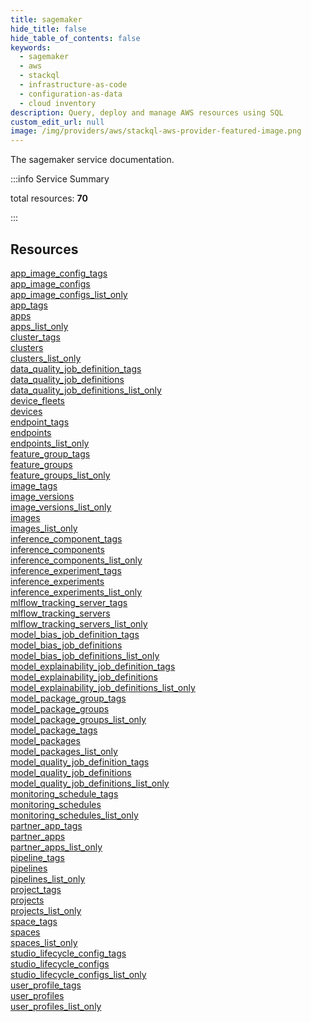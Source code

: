 ```yaml
---
title: sagemaker
hide_title: false
hide_table_of_contents: false
keywords:
  - sagemaker
  - aws
  - stackql
  - infrastructure-as-code
  - configuration-as-data
  - cloud inventory
description: Query, deploy and manage AWS resources using SQL
custom_edit_url: null
image: /img/providers/aws/stackql-aws-provider-featured-image.png
---
```


The sagemaker service documentation.

:::info Service Summary

<div class="row">
<div class="providerDocColumn">
<span>total resources:&nbsp;<b>70</b></span><br />
</div>
</div>

:::

## Resources
<div class="row">
<div class="providerDocColumn">
<a href="/providers/aws/sagemaker/app_image_config_tags/">app_image_config_tags</a><br />
<a href="/providers/aws/sagemaker/app_image_configs/">app_image_configs</a><br />
<a href="/providers/aws/sagemaker/app_image_configs_list_only/">app_image_configs_list_only</a><br />
<a href="/providers/aws/sagemaker/app_tags/">app_tags</a><br />
<a href="/providers/aws/sagemaker/apps/">apps</a><br />
<a href="/providers/aws/sagemaker/apps_list_only/">apps_list_only</a><br />
<a href="/providers/aws/sagemaker/cluster_tags/">cluster_tags</a><br />
<a href="/providers/aws/sagemaker/clusters/">clusters</a><br />
<a href="/providers/aws/sagemaker/clusters_list_only/">clusters_list_only</a><br />
<a href="/providers/aws/sagemaker/data_quality_job_definition_tags/">data_quality_job_definition_tags</a><br />
<a href="/providers/aws/sagemaker/data_quality_job_definitions/">data_quality_job_definitions</a><br />
<a href="/providers/aws/sagemaker/data_quality_job_definitions_list_only/">data_quality_job_definitions_list_only</a><br />
<a href="/providers/aws/sagemaker/device_fleets/">device_fleets</a><br />
<a href="/providers/aws/sagemaker/devices/">devices</a><br />
<a href="/providers/aws/sagemaker/endpoint_tags/">endpoint_tags</a><br />
<a href="/providers/aws/sagemaker/endpoints/">endpoints</a><br />
<a href="/providers/aws/sagemaker/endpoints_list_only/">endpoints_list_only</a><br />
<a href="/providers/aws/sagemaker/feature_group_tags/">feature_group_tags</a><br />
<a href="/providers/aws/sagemaker/feature_groups/">feature_groups</a><br />
<a href="/providers/aws/sagemaker/feature_groups_list_only/">feature_groups_list_only</a><br />
<a href="/providers/aws/sagemaker/image_tags/">image_tags</a><br />
<a href="/providers/aws/sagemaker/image_versions/">image_versions</a><br />
<a href="/providers/aws/sagemaker/image_versions_list_only/">image_versions_list_only</a><br />
<a href="/providers/aws/sagemaker/images/">images</a><br />
<a href="/providers/aws/sagemaker/images_list_only/">images_list_only</a><br />
<a href="/providers/aws/sagemaker/inference_component_tags/">inference_component_tags</a><br />
<a href="/providers/aws/sagemaker/inference_components/">inference_components</a><br />
<a href="/providers/aws/sagemaker/inference_components_list_only/">inference_components_list_only</a><br />
<a href="/providers/aws/sagemaker/inference_experiment_tags/">inference_experiment_tags</a><br />
<a href="/providers/aws/sagemaker/inference_experiments/">inference_experiments</a><br />
<a href="/providers/aws/sagemaker/inference_experiments_list_only/">inference_experiments_list_only</a><br />
<a href="/providers/aws/sagemaker/mlflow_tracking_server_tags/">mlflow_tracking_server_tags</a><br />
<a href="/providers/aws/sagemaker/mlflow_tracking_servers/">mlflow_tracking_servers</a><br />
<a href="/providers/aws/sagemaker/mlflow_tracking_servers_list_only/">mlflow_tracking_servers_list_only</a><br />
<a href="/providers/aws/sagemaker/model_bias_job_definition_tags/">model_bias_job_definition_tags</a>
</div>
<div class="providerDocColumn">
<a href="/providers/aws/sagemaker/model_bias_job_definitions/">model_bias_job_definitions</a><br />
<a href="/providers/aws/sagemaker/model_bias_job_definitions_list_only/">model_bias_job_definitions_list_only</a><br />
<a href="/providers/aws/sagemaker/model_explainability_job_definition_tags/">model_explainability_job_definition_tags</a><br />
<a href="/providers/aws/sagemaker/model_explainability_job_definitions/">model_explainability_job_definitions</a><br />
<a href="/providers/aws/sagemaker/model_explainability_job_definitions_list_only/">model_explainability_job_definitions_list_only</a><br />
<a href="/providers/aws/sagemaker/model_package_group_tags/">model_package_group_tags</a><br />
<a href="/providers/aws/sagemaker/model_package_groups/">model_package_groups</a><br />
<a href="/providers/aws/sagemaker/model_package_groups_list_only/">model_package_groups_list_only</a><br />
<a href="/providers/aws/sagemaker/model_package_tags/">model_package_tags</a><br />
<a href="/providers/aws/sagemaker/model_packages/">model_packages</a><br />
<a href="/providers/aws/sagemaker/model_packages_list_only/">model_packages_list_only</a><br />
<a href="/providers/aws/sagemaker/model_quality_job_definition_tags/">model_quality_job_definition_tags</a><br />
<a href="/providers/aws/sagemaker/model_quality_job_definitions/">model_quality_job_definitions</a><br />
<a href="/providers/aws/sagemaker/model_quality_job_definitions_list_only/">model_quality_job_definitions_list_only</a><br />
<a href="/providers/aws/sagemaker/monitoring_schedule_tags/">monitoring_schedule_tags</a><br />
<a href="/providers/aws/sagemaker/monitoring_schedules/">monitoring_schedules</a><br />
<a href="/providers/aws/sagemaker/monitoring_schedules_list_only/">monitoring_schedules_list_only</a><br />
<a href="/providers/aws/sagemaker/partner_app_tags/">partner_app_tags</a><br />
<a href="/providers/aws/sagemaker/partner_apps/">partner_apps</a><br />
<a href="/providers/aws/sagemaker/partner_apps_list_only/">partner_apps_list_only</a><br />
<a href="/providers/aws/sagemaker/pipeline_tags/">pipeline_tags</a><br />
<a href="/providers/aws/sagemaker/pipelines/">pipelines</a><br />
<a href="/providers/aws/sagemaker/pipelines_list_only/">pipelines_list_only</a><br />
<a href="/providers/aws/sagemaker/project_tags/">project_tags</a><br />
<a href="/providers/aws/sagemaker/projects/">projects</a><br />
<a href="/providers/aws/sagemaker/projects_list_only/">projects_list_only</a><br />
<a href="/providers/aws/sagemaker/space_tags/">space_tags</a><br />
<a href="/providers/aws/sagemaker/spaces/">spaces</a><br />
<a href="/providers/aws/sagemaker/spaces_list_only/">spaces_list_only</a><br />
<a href="/providers/aws/sagemaker/studio_lifecycle_config_tags/">studio_lifecycle_config_tags</a><br />
<a href="/providers/aws/sagemaker/studio_lifecycle_configs/">studio_lifecycle_configs</a><br />
<a href="/providers/aws/sagemaker/studio_lifecycle_configs_list_only/">studio_lifecycle_configs_list_only</a><br />
<a href="/providers/aws/sagemaker/user_profile_tags/">user_profile_tags</a><br />
<a href="/providers/aws/sagemaker/user_profiles/">user_profiles</a><br />
<a href="/providers/aws/sagemaker/user_profiles_list_only/">user_profiles_list_only</a>
</div>
</div>